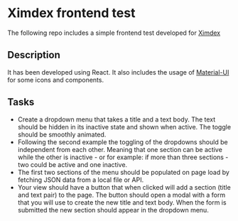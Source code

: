 # Ximdex frontend test

The following repo includes a simple frontend test developed for [Ximdex](https://www.ximdex.com/es/)

## Description

It has been developed using React.
It also includes the usage of [Material-UI](https://material-ui.com/) for some icons and components.

## Tasks

- Create a dropdown menu that takes a title and a text body. The text should be hidden in its inactive state and shown when active. The toggle should be smoothly animated.
- Following the second example the toggling of the dropdowns should be independent from each other. Meaning that one section can be active while the other is inactive - or for example: if more than three sections - two could be active and one inactive.
- The first two sections of the menu should be populated on page load by fetching JSON data from a local file or API.
- Your view should have a button that when clicked will add a section (title and text pair) to the page. The button should open a modal with a form that you will use to create the new title and text body. When the form is submitted the new section should appear in the dropdown menu.
